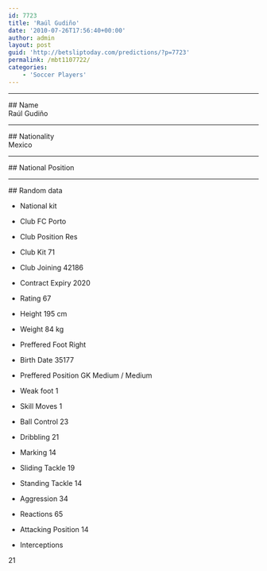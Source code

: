 ```yaml
---
id: 7723
title: 'Raúl Gudiño'
date: '2010-07-26T17:56:40+00:00'
author: admin
layout: post
guid: 'http://betsliptoday.com/predictions/?p=7723'
permalink: /mbt1107722/
categories:
    - 'Soccer Players'
---
```


- - - - - -

\## Name  
 Raúl Gudiño

- - - - - -

\## Nationality  
 Mexico

- - - - - -

\## National Position

- - - - - -

\## Random data

- National kit
- Club
 FC Porto

- Club Position
 Res

- Club Kit
 71

- Club Joining
 42186

- Contract Expiry
 2020

- Rating
 67

- Height
 195 cm

- Weight
 84 kg

- Preffered Foot
 Right

- Birth Date
 35177

- Preffered Position
 GK Medium / Medium

- Weak foot
 1

- Skill Moves
 1

- Ball Control
 23

- Dribbling
 21

- Marking
 14

- Sliding Tackle
 19

- Standing Tackle
 14

- Aggression
 34

- Reactions
 65

- Attacking Position
 14

- Interceptions

 21